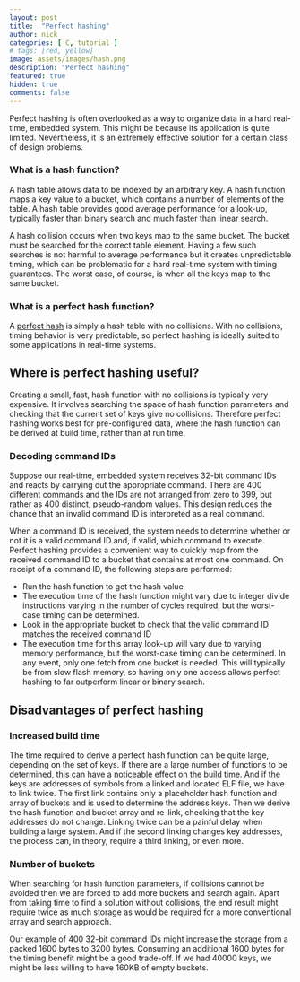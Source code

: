 ```yaml
---
layout: post
title:  "Perfect hashing"
author: nick
categories: [ C, tutorial ]
# tags: [red, yellow]
image: assets/images/hash.png
description: "Perfect hashing"
featured: true
hidden: true
comments: false
---
```


Perfect hashing is often overlooked as a way to organize data in
a hard real-time, embedded system. This might be because its
application is quite limited. Nevertheless, it is an extremely
effective solution for a certain class of design problems.

### What is a hash function?

A hash table allows data to be indexed by an arbitrary key. A hash function
maps a key value to a bucket, which contains a number of elements of the
table. A hash table provides good average performance for a look-up,
typically faster than binary search and much faster than linear search.

A hash collision occurs when two keys map to the same bucket. The bucket
must be searched for the correct table element. Having a few such searches
is not harmful to average performance but it creates unpredictable timing,
which can be problematic for a hard real-time system with timing
guarantees. The worst case, of course, is when all the keys map to the
same bucket.

### What is a perfect hash function?

A [perfect hash](https://en.wikipedia.org/wiki/Perfect_hash_function)
is simply a hash table with no collisions. With no collisions,
timing behavior is very predictable, so perfect hashing is
ideally suited to some applications in real-time systems.

## Where is perfect hashing useful?

Creating a small, fast, hash function with no collisions is
typically very expensive. It involves searching the space of
hash function parameters and checking that the current set of keys
give no collisions. Therefore perfect hashing works best for
pre-configured data, where the hash function can be derived
at build time, rather than at run time.

### Decoding command IDs

Suppose our real-time, embedded system receives 32-bit command
IDs and reacts by carrying out the appropriate command. There
are 400 different commands and the IDs are not arranged from
zero to 399, but rather as 400 distinct, pseudo-random values.
This design reduces the chance that an invalid command ID is
interpreted as a real command.

When a command ID is received, the system needs to determine
whether or not it is a valid command ID and, if valid, which
command to execute. Perfect hashing provides a convenient
way to quickly map from the received command ID to a bucket that
contains at most one command. On receipt of a command ID,
the following steps are performed:
- Run the hash function to get the hash value
 - The execution time of the hash function might vary due
   to integer divide instructions varying in the number of
   cycles required, but the worst-case timing can be
   determined.
- Look in the appropriate bucket to check that the valid
  command ID matches the received command ID
 - The execution time for this array look-up will vary due
   to varying memory performance, but the worst-case timing
   can be determined.
In any event, only one fetch from one bucket is needed. This
will typically be from slow flash memory, so having only
one access allows perfect hashing to far outperform linear
or binary search.

## Disadvantages of perfect hashing

### Increased build time

The time required to derive a perfect hash function can be
quite large, depending on the set of keys. If there are a
large number of functions to be determined, this can have
a noticeable effect on the build time. And if the keys are
addresses of symbols from a linked and located ELF file,
we have to link twice. The first link contains only a
placeholder hash function and array of buckets and is
used to determine the address keys. Then we derive the
hash function and bucket array and re-link, checking that
the key addresses do not change. Linking twice can be
a painful delay when building a large system. And if
the second linking changes key addresses, the process can,
in theory, require a third linking, or even more.

### Number of buckets

When searching for hash function parameters, if collisions
cannot be avoided then we are forced to add more buckets
and search again. Apart from taking time to find a solution
without collisions, the end result might require twice as
much storage as would be required for a more conventional
array and search approach.

Our example of 400 32-bit command IDs might increase the
storage from a packed 1600 bytes to 3200 bytes. Consuming
an additional 1600 bytes for the timing benefit might be
a good trade-off. If we had 40000 keys, we might be less
willing to have 160KB of empty buckets.
